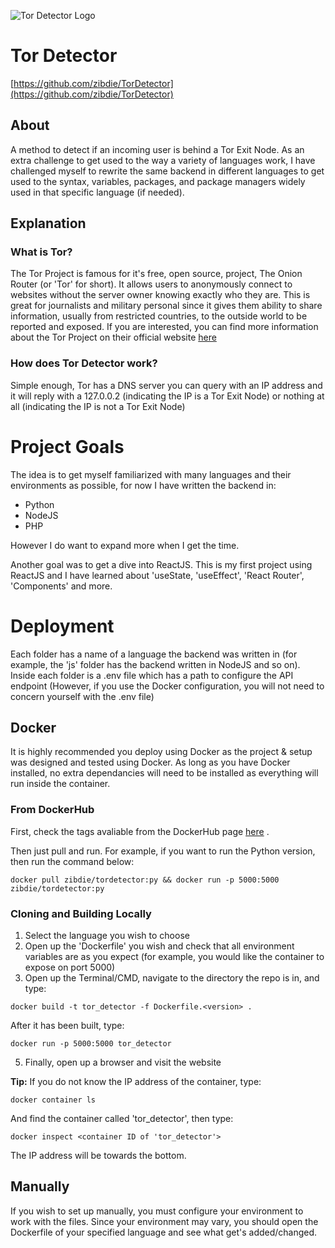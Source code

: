 
![Tor Detector Logo](https://i.imgur.com/c4GFQiG.png)

# Tor Detector

[https://github.com/zibdie/TorDetector](https://github.com/zibdie/TorDetector)

## About
A method to detect if an incoming user is behind a Tor Exit Node. As an extra challenge to get used to the way a variety of languages work, I have challenged myself to rewrite the same backend in different languages to get used to the syntax, variables, packages, and package managers widely used in that specific language (if needed).

## Explanation

### What is Tor?

The Tor Project is famous for it's free, open source, project, The Onion Router (or 'Tor' for short). It allows users to anonymously connect to websites without the server owner knowing exactly who they are. This is great for journalists and military personal since it gives them ability to share information, usually from restricted countries, to the outside world to be reported and exposed. If you are interested, you can find more information about the Tor Project on their official website [here](https://www.torproject.org/)

### How does Tor Detector work?
Simple enough, Tor has a DNS server you can query with an IP address and it will reply with a 127.0.0.2 (indicating the IP is a Tor Exit Node) or nothing at all (indicating the IP is not a Tor Exit Node)

# Project Goals
The idea is to get myself familiarized with many languages and their environments as possible, for now I have written the backend in:

* Python 
* NodeJS
* PHP

However I do want to expand more when I get the time.

Another goal was to get a dive into ReactJS. This is my first project using ReactJS and I have learned about 'useState, 'useEffect', 'React Router', 'Components' and more.

# Deployment

Each folder has a name of a language the backend was written in (for example, the 'js' folder has the backend written in NodeJS and so on). Inside each folder is a .env file which has a path to configure the API endpoint (However, if you use the Docker configuration, you will not need to concern yourself with the .env file)

## Docker

It is highly recommended you deploy using Docker as the project & setup was designed and tested using Docker. As long as you have Docker installed, no extra dependancies will need to be installed as everything will run inside the container. 

### From DockerHub

First, check the tags avaliable from the DockerHub page [here](https://hub.docker.com/r/zibdie/tordetector) .

Then just pull and run. For example, if you want to run the Python version, then run the command below:
```
docker pull zibdie/tordetector:py && docker run -p 5000:5000 zibdie/tordetector:py
```

### Cloning and Building Locally

1. Select the language you wish to choose
2. Open up the 'Dockerfile' you wish and check that all environment variables are as you expect (for example, you would like the container to expose on port 5000)
3. Open up the Terminal/CMD, navigate to the directory the repo is in, and type:

```
docker build -t tor_detector -f Dockerfile.<version> .
```
After it has been built, type:
```
docker run -p 5000:5000 tor_detector
```

5. Finally, open up a browser and visit the website

**Tip:**
If you do not know the IP address of the container, type:
```
docker container ls
```
And find the container called 'tor_detector', then type:
```
docker inspect <container ID of 'tor_detector'>
```

The IP address will be towards the bottom.

## Manually

If you wish to set up manually, you must configure your environment to work with the files. Since your environment may vary, you should open the Dockerfile of your specified language and see what get's added/changed.
